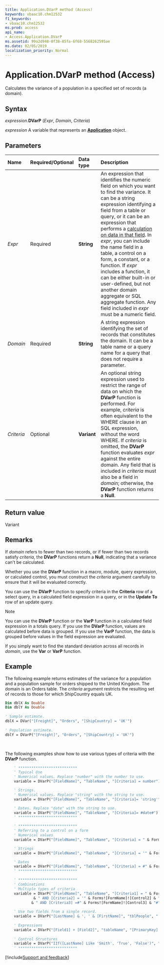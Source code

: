 ```yaml
---
title: Application.DVarP method (Access)
keywords: vbaac10.chm12532
f1_keywords:
- vbaac10.chm12532
ms.prod: access
api_name:
- Access.Application.DVarP
ms.assetid: 99a2d948-0f38-85fa-6f68-5568262595ae
ms.date: 02/05/2019
localization_priority: Normal
---
```



# Application.DVarP method (Access)

Calculates the variance of a population in a specified set of records (a domain).


## Syntax

_expression_.**DVarP** (_Expr_, _Domain_, _Criteria_)

_expression_ A variable that represents an **[Application](Access.Application.md)** object.


## Parameters

|Name|Required/Optional|Data type|Description|
|:-----|:-----|:-----|:-----|
| _Expr_|Required|**String**|An expression that identifies the numeric field on which you want to find the variance. It can be a string expression identifying a field from a table or query, or it can be an expression that performs a [calculation on data in that field](../access/Concepts/Criteria-Expressions/calculate-fields-in-domain-aggregate-functions.md). In _expr_, you can include the name field in a table, a control on a form, a constant, or a function. If _expr_ includes a function, it can be either built-in or user-defined, but not another domain aggregate or SQL aggregate function. Any field included in _expr_ must be a numeric field.|
| _Domain_|Required|**String**|A string expression identifying the set of records that constitutes the domain. It can be a table name or a query name for a query that does not require a parameter.|
| _Criteria_|Optional|**Variant**|An optional string expression used to restrict the range of data on which the **DVarP** function is performed. For example, _criteria_ is often equivalent to the WHERE clause in an SQL expression, without the word WHERE. If _criteria_ is omitted, the **DVarP** function evaluates _expr_ against the entire domain. Any field that is included in _criteria_ must also be a field in _domain_; otherwise, the **DVarP** function returns a **Null**.|

## Return value

Variant


## Remarks

If _domain_ refers to fewer than two records, or if fewer than two records satisfy _criteria_, the **DVarP** functions return a **Null**, indicating that a variance can't be calculated.

Whether you use the **DVarP** function in a macro, module, query expression, or calculated control, you must construct the _criteria_ argument carefully to ensure that it will be evaluated correctly.

You can use the **DVarP** function to specify criteria in the **Criteria** row of a select query, in a calculated field expression in a query, or in the **Update To** row of an update query.

> [!NOTE] 
> You can use the **DVarP** function or the **VarP** function in a calculated field expression in a totals query. If you use the **DVarP** function, values are calculated before data is grouped. If you use the **VarP** function, the data is grouped before values in the field expression are evaluated.

If you simply want to find the standard deviation across all records in _domain_, use the **Var** or **VarP** function.


## Example

The following example returns estimates of the variance for a population and a population sample for orders shipped to the United Kingdom. The domain is an Orders table. The _criteria_ argument restricts the resulting set of records to those for which ShipCountry equals UK.

```vb
Dim dblX As Double 
Dim dblY As Double 
 
' Sample estimate. 
dblX = DVar("[Freight]", "Orders", "[ShipCountry] = 'UK'") 
 
' Population estimate. 
dblY = DVarP("[Freight]", "Orders", "[ShipCountry] = 'UK'")
```

<br/>

The following examples show how to use various types of criteria with the **DVarP** function.

```vb
    ' ***************************
    ' Typical Use
    ' Numerical values. Replace "number" with the number to use.
    variable = DVarP("[FieldName]", "TableName", "[Criteria] = number")

    ' Strings.
    ' Numerical values. Replace "string" with the string to use.
    variable = DVarP("[FieldName]", "TableName", "[Criteria]= 'string'")

    ' Dates. Replace "date" with the string to use.
    variable = DVarP("[FieldName]", "TableName", "[Criteria]= #date#")
    ' ***************************

    ' ***************************
    ' Referring to a control on a form
    ' Numerical values
    variable = DVarP("[FieldName]", "TableName", "[Criteria] = " & Forms!FormName!ControlName)

    ' Strings
    variable = DVarP("[FieldName]", "TableName", "[Criteria] = '" & Forms!FormName!ControlName & "'")

    ' Dates
    variable = DVarP("[FieldName]", "TableName", "[Criteria] = #" & Forms!FormName!ControlName & "#")
    ' ***************************

    ' ***************************
    ' Combinations
    ' Multiple types of criteria
    variable = DVarP("[FieldName]", "TableName", "[Criteria1] = " & Forms![FormName]![Control1] _
             & " AND [Criteria2] = '" & Forms![FormName]![Control2] & "'" _
            & " AND [Criteria3] =#" & Forms![FormName]![Control3] & "#")
    
    ' Use two fields from a single record.
    variable = DVarP("[LastName] & ', ' & [FirstName]", "tblPeople", "[PrimaryKey] = 7")
            
    ' Expressions
    variable = DVarP("[Field1] + [Field2]", "tableName", "[PrimaryKey] = 7")
    
    ' Control Structures
    variable = DVarP("IIf([LastName] Like 'Smith', 'True', 'False')", "tableName", "[PrimaryKey] = 7")
    ' ***************************
```



[!include[Support and feedback](~/includes/feedback-boilerplate.md)]